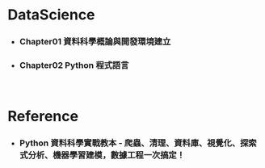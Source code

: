 DataScience
=====
* ### Chapter01 資料科學概論與開發環境建立
* ### Chapter02 Python 程式語言
<br />

Reference
=====
* ### Python 資料科學實戰教本 - 爬蟲、清理、資料庫、視覺化、探索式分析、機器學習建模，數據工程一次搞定！
<br />
